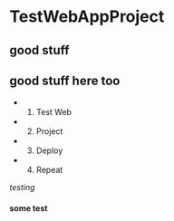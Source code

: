 # TestWebAppProject

## good stuff

## good stuff here too

- 1. Test Web
- 2. Project
- 3. Deploy
- 4. Repeat

_testing_

#### some test
